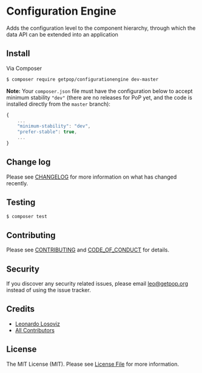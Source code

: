 # Configuration Engine

<!--
[![Latest Version on Packagist][ico-version]][link-packagist]
[![Software License][ico-license]](LICENSE.md)
[![Build Status][ico-travis]][link-travis]
[![Coverage Status][ico-scrutinizer]][link-scrutinizer]
[![Quality Score][ico-code-quality]][link-code-quality]
[![Total Downloads][ico-downloads]][link-downloads]
-->

Adds the configuration level to the component hierarchy, through which the data API can be extended into an application


## Install

Via Composer

``` bash
$ composer require getpop/configurationengine dev-master
```

**Note:** Your `composer.json` file must have the configuration below to accept minimum stability `"dev"` (there are no releases for PoP yet, and the code is installed directly from the `master` branch):

```javascript
{
    ...
    "minimum-stability": "dev",
    "prefer-stable": true,
    ...
}
```

<!--
## Usage

``` php
```
-->

## Change log

Please see [CHANGELOG](CHANGELOG.md) for more information on what has changed recently.

## Testing

``` bash
$ composer test
```

## Contributing

Please see [CONTRIBUTING](CONTRIBUTING.md) and [CODE_OF_CONDUCT](CODE_OF_CONDUCT.md) for details.

## Security

If you discover any security related issues, please email leo@getpop.org instead of using the issue tracker.

## Credits

- [Leonardo Losoviz][link-author]
- [All Contributors][link-contributors]

## License

The MIT License (MIT). Please see [License File](LICENSE.md) for more information.

[ico-version]: https://img.shields.io/packagist/v/getpop/configurationengine.svg?style=flat-square
[ico-license]: https://img.shields.io/badge/license-MIT-brightgreen.svg?style=flat-square
[ico-travis]: https://img.shields.io/travis/getpop/configurationengine/master.svg?style=flat-square
[ico-scrutinizer]: https://img.shields.io/scrutinizer/coverage/g/getpop/configurationengine.svg?style=flat-square
[ico-code-quality]: https://img.shields.io/scrutinizer/g/getpop/configurationengine.svg?style=flat-square
[ico-downloads]: https://img.shields.io/packagist/dt/getpop/configurationengine.svg?style=flat-square

[link-packagist]: https://packagist.org/packages/getpop/configurationengine
[link-travis]: https://travis-ci.org/getpop/configurationengine
[link-scrutinizer]: https://scrutinizer-ci.com/g/getpop/configurationengine/code-structure
[link-code-quality]: https://scrutinizer-ci.com/g/getpop/configurationengine
[link-downloads]: https://packagist.org/packages/getpop/configurationengine
[link-author]: https://github.com/leoloso
[link-contributors]: ../../contributors
